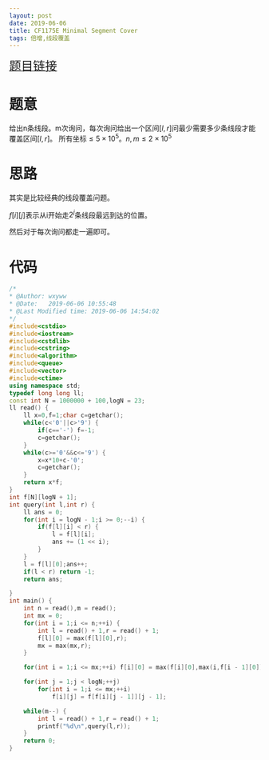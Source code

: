 ```yaml
---
layout: post
date: 2019-06-06
title: CF1175E Minimal Segment Cover
tags: 倍增,线段覆盖
---
```


<a href="http://codeforces.com/contest/1175/problem/E"><font size=5>题目链接</font></a>

# 题意

给出n条线段。m次询问，每次询问给出一个区间$[l,r]$问最少需要多少条线段才能覆盖区间$[l,r]$。
所有坐标$\le 5\times 10^5$。$n,m\le 2\times 10^ 5$

# 思路

其实是比较经典的线段覆盖问题。

$f[i][j]$表示从i开始走$2^j$条线段最远到达的位置。

然后对于每次询问都走一遍即可。

# 代码
```cpp
/*
* @Author: wxyww
* @Date:   2019-06-06 10:55:48
* @Last Modified time: 2019-06-06 14:54:02
*/
#include<cstdio>
#include<iostream>
#include<cstdlib>
#include<cstring>
#include<algorithm>
#include<queue>
#include<vector>
#include<ctime>
using namespace std;
typedef long long ll;
const int N = 1000000 + 100,logN = 23;
ll read() {
	ll x=0,f=1;char c=getchar();
	while(c<'0'||c>'9') {
		if(c=='-') f=-1;
		c=getchar();
	}
	while(c>='0'&&c<='9') {
		x=x*10+c-'0';
		c=getchar();
	}
	return x*f;
}
int f[N][logN + 1];
int query(int l,int r) {
	ll ans = 0;
	for(int i = logN - 1;i >= 0;--i) { 
		if(f[l][i] < r) {
			l = f[l][i];
			ans += (1 << i);
		}
	}
	l = f[l][0];ans++;
	if(l < r) return -1;
	return ans;

}
int main() {
	int n = read(),m = read();
	int mx = 0;
	for(int i = 1;i <= n;++i) {
		int l = read() + 1,r = read() + 1;
		f[l][0] = max(f[l][0],r);
		mx = max(mx,r);
	}

	for(int i = 1;i <= mx;++i) f[i][0] = max(f[i][0],max(i,f[i - 1][0]));

	for(int j = 1;j < logN;++j) 
		for(int i = 1;i <= mx;++i) 
			f[i][j] = f[f[i][j - 1]][j - 1];

	while(m--) {
		int l = read() + 1,r = read() + 1;
		printf("%d\n",query(l,r));
	}
	return 0;
}
```